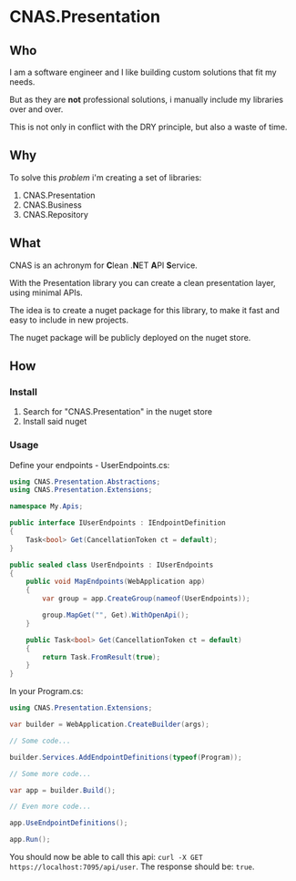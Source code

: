 # CNAS.Presentation

## Who
I am a software engineer and I like building custom solutions that fit my needs.

But as they are **not** professional solutions, i manually include my libraries over and over.

This is not only in conflict with the DRY principle, but also a waste of time.

## Why
To solve this *problem* i'm creating a set of libraries:
1. CNAS.Presentation
2. CNAS.Business
3. CNAS.Repository

## What
CNAS is an achronym for **C**lean .**N**ET **A**PI **S**ervice.

With the Presentation library you can create a clean presentation layer, using minimal APIs.

The idea is to create a nuget package for this library, to make it fast and easy to include in new projects.

The nuget package will be publicly deployed on the nuget store.

## How

### Install
1. Search for "CNAS.Presentation" in the nuget store
2. Install said nuget

### Usage
Define your endpoints - UserEndpoints.cs:
``` c#
using CNAS.Presentation.Abstractions;
using CNAS.Presentation.Extensions;

namespace My.Apis;

public interface IUserEndpoints : IEndpointDefinition
{
    Task<bool> Get(CancellationToken ct = default);
}

public sealed class UserEndpoints : IUserEndpoints
{
    public void MapEndpoints(WebApplication app)
    {
        var group = app.CreateGroup(nameof(UserEndpoints));

        group.MapGet("", Get).WithOpenApi();
    }

    public Task<bool> Get(CancellationToken ct = default)
    {
        return Task.FromResult(true);
    }
}
```

In your Program.cs:
``` c#
using CNAS.Presentation.Extensions;

var builder = WebApplication.CreateBuilder(args);

// Some code...

builder.Services.AddEndpointDefinitions(typeof(Program));

// Some more code...

var app = builder.Build();

// Even more code...

app.UseEndpointDefinitions();

app.Run();
```
You should now be able to call this api: `curl -X GET https://localhost:7095/api/user`.
The response should be: `true`.